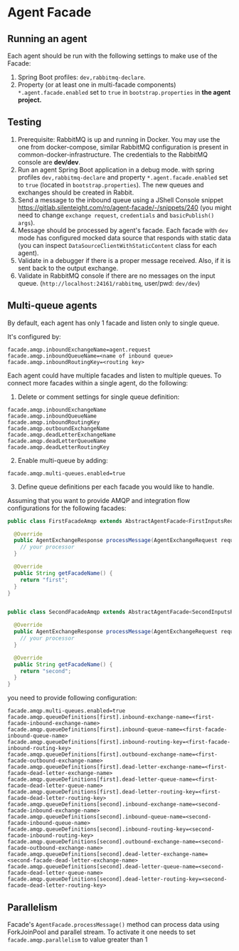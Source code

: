 # Agent Facade

## Running an agent

Each agent should be run with the following settings to make use of the Facade:
1. Spring Boot profiles: `dev,rabbitmq-declare`.
2. Property (or at least one in multi-facade components) `*.agent.facade.enabled` set to `true`
in `bootstrap.properties` in **the agent project.**

## Testing

1. Prerequisite: RabbitMQ is up and running in Docker. You may use the one from docker-compose, similar RabbitMQ configuration is present in common-docker-infrastructure.
   The credentials to the RabbitMQ console are **dev/dev**.
2. Run an agent Spring Boot application in a debug mode. with spring profiles `dev,rabbitmq-declare` and property `*.agent.facade.enabled` set to `true` (located in `bootstrap.properties`). 
   The new queues and exchanges should be created in Rabbit.
3. Send a message to the inbound queue using a JShell Console snippet https://gitlab.silenteight.com/ro/agent-facade/-/snippets/240 (you might need to change `exchange request`, `credentials` and `basicPublish() args`).
4. Message should be processed by agent's facade. Each facade with `dev` mode has configured mocked data source that responds with static data (you can inspect `DataSourceClientWithStaticContent` class for each agent).
5. Validate in a debugger if there is a proper message received. Also, if it is sent back to the output exchange.
6. Validate in RabbitMQ console if there are no messages on the input queue. (`http://localhost:24161/rabbitmq`, user/pwd: `dev/dev`)

## Multi-queue agents

By default, each agent has only 1 facade and listen only to single queue.

It's configured by:
```
facade.amqp.inboundExchangeName=agent.request
facade.amqp.inboundQueueName=<name of inbound queue>
facade.amqp.inboundRoutingKey=<routing key>
```

Each agent could have multiple facades and listen to multiple queues.
To connect more facades within a single agent, do the following:

1. Delete or comment settings for single queue definition:
```asciidoc
facade.amqp.inboundExchangeName
facade.amqp.inboundQueueName
facade.amqp.inboundRoutingKey
facade.amqp.outboundExchangeName
facade.amqp.deadLetterExchangeName
facade.amqp.deadLetterQueueName
facade.amqp.deadLetterRoutingKey
```

2. Enable multi-queue by adding:

```
facade.amqp.multi-queues.enabled=true
```

3. Define queue definitions per each facade you would like to handle.

Assuming that you want to provide AMQP and integration flow configurations for the following facades:

```java
public class FirstFacadeAmqp extends AbstractAgentFacade<FirstInputsRequest, FirstInput> {

  @Override
  public AgentExchangeResponse processMessage(AgentExchangeRequest request) {
    // your processor
  }

  @Override
  public String getFacadeName() {
    return "first";
  }
}


public class SecondFacadeAmqp extends AbstractAgentFacade<SecondInputsRequest, SecondInput> {

  @Override
  public AgentExchangeResponse processMessage(AgentExchangeRequest request) {
    // your processor
  }

  @Override
  public String getFacadeName() {
    return "second";
  }
}

```

you need to provide following configuration:

```
facade.amqp.multi-queues.enabled=true
facade.amqp.queueDefinitions[first].inbound-exchange-name=<first-facade-inbound-exchange-name>
facade.amqp.queueDefinitions[first].inbound-queue-name=<first-facade-inbound-queue-name>
facade.amqp.queueDefinitions[first].inbound-routing-key=<first-facade-inbound-routing-key>
facade.amqp.queueDefinitions[first].outbound-exchange-name=<first-facade-outbound-exchange-name>
facade.amqp.queueDefinitions[first].dead-letter-exchange-name=<first-facade-dead-letter-exchange-name>
facade.amqp.queueDefinitions[first].dead-letter-queue-name=<first-facade-dead-letter-queue-name>
facade.amqp.queueDefinitions[first].dead-letter-routing-key=<first-facade-dead-letter-routing-key>
facade.amqp.queueDefinitions[second].inbound-exchange-name=<second-facade-inbound-exchange-name>
facade.amqp.queueDefinitions[second].inbound-queue-name=<second-facade-inbound-queue-name>
facade.amqp.queueDefinitions[second].inbound-routing-key=<second-facade-inbound-routing-key>
facade.amqp.queueDefinitions[second].outbound-exchange-name=<second-facade-outbound-exchange-name>
facade.amqp.queueDefinitions[second].dead-letter-exchange-name=<second-facade-dead-letter-exchange-name>
facade.amqp.queueDefinitions[second].dead-letter-queue-name=<second-facade-dead-letter-queue-name>
facade.amqp.queueDefinitions[second].dead-letter-routing-key=<second-facade-dead-letter-routing-key>
```

## Parallelism

Facade's `AgentFacade.processMessage()` method can process data using ForkJoinPool and parallel stream. To activate it
one needs to set `facade.amqp.parallelism` to value greater than 1
